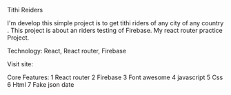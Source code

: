 Tithi Reiders

I'm develop this simple project is to get tithi riders of any city of any country .
This project is about an riders testing of Firebase. My react router practice Project.

Technology: React, React router, Firebase

Visit site: 

Core Features:
1 React router
2 Firebase
3 Font awesome
4 javascript
5 Css
6 Html
7 Fake json date
